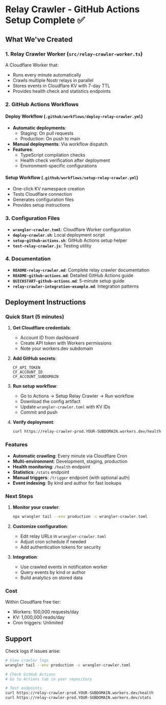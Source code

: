 # Relay Crawler - GitHub Actions Setup Complete ✅

## What We've Created

### 1. Relay Crawler Worker (`src/relay-crawler-worker.ts`)
A Cloudflare Worker that:
- Runs every minute automatically
- Crawls multiple Nostr relays in parallel
- Stores events in Cloudflare KV with 7-day TTL
- Provides health check and statistics endpoints

### 2. GitHub Actions Workflows

#### Deploy Workflow (`.github/workflows/deploy-relay-crawler.yml`)
- **Automatic deployments**:
  - Staging: On pull requests
  - Production: On push to main
- **Manual deployments**: Via workflow dispatch
- **Features**:
  - TypeScript compilation checks
  - Health check verification after deployment
  - Environment-specific configurations

#### Setup Workflow (`.github/workflows/setup-relay-crawler.yml`)
- One-click KV namespace creation
- Tests Cloudflare connection
- Generates configuration files
- Provides setup instructions

### 3. Configuration Files

- **`wrangler-crawler.toml`**: Cloudflare Worker configuration
- **`deploy-crawler.sh`**: Local deployment script
- **`setup-github-actions.sh`**: GitHub Actions setup helper
- **`test-relay-crawler.js`**: Testing utility

### 4. Documentation

- **`README-relay-crawler.md`**: Complete relay crawler documentation
- **`README-github-actions.md`**: Detailed GitHub Actions guide
- **`QUICKSTART-github-actions.md`**: 5-minute setup guide
- **`relay-crawler-integration-example.md`**: Integration patterns

## Deployment Instructions

### Quick Start (5 minutes)

1. **Get Cloudflare credentials**:
   - Account ID from dashboard
   - Create API token with Workers permissions
   - Note your workers.dev subdomain

2. **Add GitHub secrets**:
   ```
   CF_API_TOKEN
   CF_ACCOUNT_ID
   CF_ACCOUNT_SUBDOMAIN
   ```

3. **Run setup workflow**:
   - Go to Actions → Setup Relay Crawler → Run workflow
   - Download the config artifact
   - Update `wrangler-crawler.toml` with KV IDs
   - Commit and push

4. **Verify deployment**:
   ```bash
   curl https://relay-crawler-prod.YOUR-SUBDOMAIN.workers.dev/health
   ```

### Features

- **Automatic crawling**: Every minute via Cloudflare Cron
- **Multi-environment**: Development, staging, production
- **Health monitoring**: `/health` endpoint
- **Statistics**: `/stats` endpoint
- **Manual triggers**: `/trigger` endpoint (with optional auth)
- **Event indexing**: By kind and author for fast lookups

### Next Steps

1. **Monitor your crawler**:
   ```bash
   npx wrangler tail --env production -c wrangler-crawler.toml
   ```

2. **Customize configuration**:
   - Edit relay URLs in `wrangler-crawler.toml`
   - Adjust cron schedule if needed
   - Add authentication tokens for security

3. **Integration**:
   - Use crawled events in notification worker
   - Query events by kind or author
   - Build analytics on stored data

### Cost

Within Cloudflare free tier:
- Workers: 100,000 requests/day
- KV: 1,000,000 reads/day
- Cron triggers: Unlimited

## Support

Check logs if issues arise:
```bash
# View crawler logs
wrangler tail --env production -c wrangler-crawler.toml

# Check GitHub Actions
# Go to Actions tab in your repository

# Test endpoints
curl https://relay-crawler-prod.YOUR-SUBDOMAIN.workers.dev/health
curl https://relay-crawler-prod.YOUR-SUBDOMAIN.workers.dev/stats
```